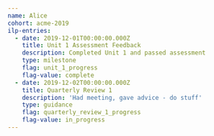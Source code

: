 ```yaml
---
name: Alice
cohort: acme-2019
ilp-entries:
  - date: 2019-12-01T00:00:00.000Z
    title: Unit 1 Assessment Feedback
    description: Completed Unit 1 and passed assessment
    type: milestone
    flag: unit_1_progress
    flag-value: complete
  - date: 2019-12-02T00:00:00.000Z
    title: Quarterly Review 1
    description: 'Had meeting, gave advice - do stuff'
    type: guidance
    flag: quarterly_review_1_progress
    flag-value: in_progress
---
```


